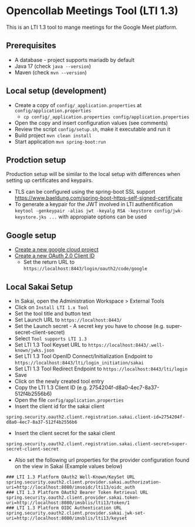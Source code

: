 # Opencollab Meetings Tool (LTI 1.3)

This is an LTI 1.3 tool to mange meetings for the Google Meet platform.

## Prerequisites
* A database - project supports mariadb by default
* Java 17 (check `java --version`)
* Maven (check `mvn --version`)

## Local setup (development)

* Create a copy of `config/_application.properties` at `config/application.properties`
  * `cp config/_application.properties config/application.properties`
* Open the copy and insert configuration values (see comments)
* Review the script `config/setup.sh`, make it executable and run it
* Build project `mvn clean install`
* Start application `mvn spring-boot:run`

## Prodction setup

Production setup will be similar to the local setup with differences when setting up certificates and keypairs.

* TLS can be configured using the spring-boot SSL support https://www.baeldung.com/spring-boot-https-self-signed-certificate
* To generate a keypair for the JWT involved in LTI authentification
`keytool -genkeypair -alias jwt -keyalg RSA -keystore config/jwk-keystore.jks ...` with appropiate options can be used

## Google setup
* [Create a new google cloud project](https://support.google.com/googleapi/answer/6251787#zippy=%2Ccreate-a-project)
* [Create a new OAuth 2.0 Client ID](https://support.google.com/cloud/answer/6158849)
  * Set the return URL to `https://localhost:8443/login/oauth2/code/google`

## Local Sakai Setup

* In Sakai, open the Administration Workspace > External Tools
* Click on `Install LTI 1.x Tool`
* Set the tool title and button text
* Set Launch URL to `https://localhost:8443/`
* Set the Launch secret - A secret key you have to choose (e.g. super-secret-client-secret)
* Select `Tool supports LTI 1.3`
* Set LTI 1.3 Tool Keyset URL to `https://localhost:8443/.well-known/jwks.json`
* Set LTI 1.3 Tool OpenID Connect/Initialization Endpoint to `https://localhost:8443/lti/login_initiation/sakai`
* Set LTI 1.3 Tool Redirect Endpoint to `https://localhost:8443/lti/login`
* Save
* Click on the newly created tool entry
* Copy the LTI 1.3 Client ID (e.g. 2754204f-d8a0-4ec7-8a37-512f4b2556b6)
* Open the file `config/application.properties`
* Insert the client id for the sakai client 
```
spring.security.oauth2.client.registration.sakai.client-id=2754204f-d8a0-4ec7-8a37-512f4b2556b6
```
* Insert the client secret for the sakai client
```
spring.security.oauth2.client.registration.sakai.client-secret=super-secret-client-secret
```
* Also set the following url properties for the provider configuration found on the view in Sakai (Example values below)
```
### LTI 1.3 Platform OAuth2 Well-Known/KeySet URL
spring.security.oauth2.client.provider.sakai.authorization-uri=http://localhost:8080/imsoidc/lti13/oidc_auth
### LTI 1.3 Platform OAuth2 Bearer Token Retrieval URL
spring.security.oauth2.client.provider.sakai.token-uri=http://localhost:8080/imsblis/lti13/token/1
### LTI 1.3 Platform OIDC Authentication URL
spring.security.oauth2.client.provider.sakai.jwk-set-uri=http://localhost:8080/imsblis/lti13/keyset
```
